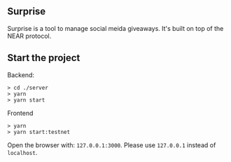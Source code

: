 ## Surprise
Surprise is a tool to manage social meida giveaways. It's built on top of the NEAR protocol.

## Start the project

Backend:

```
> cd ./server
> yarn
> yarn start
```

Frontend

```
> yarn
> yarn start:testnet
```

Open the browser with: `127.0.0.1:3000`. Please use `127.0.0.1` instead of `localhost`.
